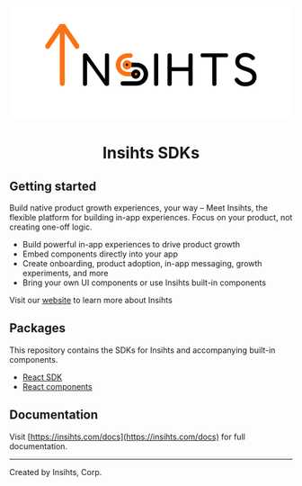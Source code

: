 <p align="center">
  <img alt="Insihts banner" src="./docs/github-banner.png">
</p>
<h1 align="center">Insihts SDKs</h1>

## Getting started

Build native product growth experiences, your way – Meet Insihts, the flexible platform for building in-app experiences. Focus on your product, not creating one-off logic.

- Build powerful in-app experiences to drive product growth
- Embed components directly into your app
- Create onboarding, product adoption, in-app messaging, growth experiments, and more
- Bring your own UI components or use Insihts built-in components

Visit our [website](https://insihts.com) to learn more about Insihts

## Packages

This repository contains the SDKs for Insihts and accompanying built-in components.

- [React SDK](./workspaces/react)
- [React components](./workspaces/react-components)

## Documentation

Visit [https://insihts.com/docs](https://insihts.com/docs) for full documentation.

---

Created by Insihts, Corp.

